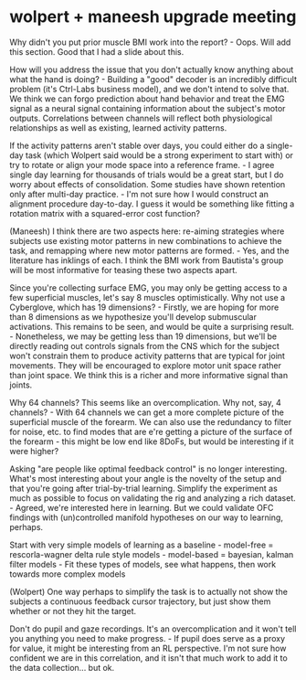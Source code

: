 # wolpert + maneesh upgrade meeting

Why didn't you put prior muscle BMI work into the report?
	- Oops. Will add this section. Good that I had a slide about this. 

How will you address the issue that you don't actually know anything about what the hand is doing?
	- Building a "good" decoder is an incredibly difficult problem (it's Ctrl-Labs business model), and we don't intend to solve that. We think we can forgo prediction about hand behavior and treat the EMG signal as a neural signal containing information about the subject's motor outputs. Correlations between channels will reflect both physiological relationships as well as existing, learned activity patterns.

If the activity patterns aren't stable over days, you could either do a single-day task (which Wolpert said would be a strong experiment to start with) or try to rotate or align your mode space into a reference frame. 
	- I agree single day learning for thousands of trials would be a great start, but I do worry about effects of consolidation. Some studies have shown retention only after multi-day practice.
	- I'm not sure how I would construct an alignment procedure day-to-day. I guess it would be something like fitting a rotation matrix with a squared-error cost function? 

(Maneesh) I think there are two aspects here: re-aiming strategies where subjects use existing motor patterns in new combinations to achieve the task, and remapping where new motor patterns are formed. 
	- Yes, and the literature has inklings of each. I think the BMI work from Bautista's group will be most informative for teasing these two aspects apart. 

Since you're collecting surface EMG, you may only be getting access to a few superficial muscles, let's say 8 muscles optimistically. Why not use a Cyberglove, which has 19 dimensions?
	- Firstly, we are hoping for more than 8 dimensions as we hypothesize you'll develop submuscular activations. This remains to be seen, and would be quite a surprising result.
	- Nonetheless, we may be getting less than 19 dimensions, but we'll be directly reading out controls signals from the CNS which for the subject won't constrain them to produce activity patterns that are typical for joint movements. They will be encouraged to explore motor unit space rather than joint space. We think this is a richer and more informative signal than joints.

Why 64 channels? This seems like an overcomplication. Why not, say, 4 channels? 
	- With 64 channels we can get a more complete picture of the superficial muscle of the forearm. We can also use the redundancy to filter for noise, etc. to find modes that are  e're getting a picture of the surface of the forearm
		- this might be low end like 8DoFs, but would be interesting if it were higher?

Asking "are people like optimal feedback control" is no longer interesting. What's most interesting about your angle is the novelty of the setup and that you're going after trial-by-trial learning. Simplify the experiment as much as possible to focus on validating the rig and analyzing a rich dataset.
	- Agreed, we're interested here in learning. But we could validate OFC findings with (un)controlled manifold hypotheses on our way to learning, perhaps. 

Start with very simple models of learning as a baseline
	- model-free =  rescorla-wagner delta rule style models
	- model-based = bayesian, kalman filter models
	- Fit these types of models, see what happens, then work towards more complex models

(Wolpert) One way perhaps to simplify the task is to actually not show the subjects a continuous feedback cursor trajectory, but just show them whether or not they hit the target.

Don't do pupil and gaze recordings. It's an overcomplication and it won't tell you anything you need to make progress. 
	- If pupil does serve as a proxy for value, it might be interesting from an RL perspective. I'm not sure how confident we are in this correlation, and it isn't that much work to add it to the data collection... but ok. 
